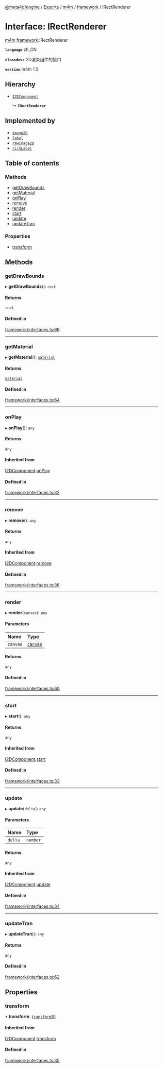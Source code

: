 [@meta4d/engine](../README.md) / [Exports](../modules.md) / [m4m](../modules/m4m.md) / [framework](../modules/m4m.framework.md) / IRectRenderer

# Interface: IRectRenderer

[m4m](../modules/m4m.md).[framework](../modules/m4m.framework.md).IRectRenderer

**`language`** zh_CN

**`classdesc`**
2D渲染组件的接口

**`version`** m4m 1.0

## Hierarchy

- [`I2DComponent`](m4m.framework.I2DComponent.md)

  ↳ **`IRectRenderer`**

## Implemented by

- [`image2D`](../classes/m4m.framework.image2D.md)
- [`label`](../classes/m4m.framework.label.md)
- [`rawImage2D`](../classes/m4m.framework.rawImage2D.md)
- [`richLabel`](../classes/m4m.framework.richLabel.md)

## Table of contents

### Methods

- [getDrawBounds](m4m.framework.IRectRenderer.md#getdrawbounds)
- [getMaterial](m4m.framework.IRectRenderer.md#getmaterial)
- [onPlay](m4m.framework.IRectRenderer.md#onplay)
- [remove](m4m.framework.IRectRenderer.md#remove)
- [render](m4m.framework.IRectRenderer.md#render)
- [start](m4m.framework.IRectRenderer.md#start)
- [update](m4m.framework.IRectRenderer.md#update)
- [updateTran](m4m.framework.IRectRenderer.md#updatetran)

### Properties

- [transform](m4m.framework.IRectRenderer.md#transform)

## Methods

### getDrawBounds

▸ **getDrawBounds**(): `rect`

#### Returns

`rect`

#### Defined in

[framework/interfaces.ts:66](https://github.com/meta4d-me/meta4d-engine/blob/cf6bfe6/src/framework/interfaces.ts#L66)

___

### getMaterial

▸ **getMaterial**(): [`material`](../classes/m4m.framework.material.md)

#### Returns

[`material`](../classes/m4m.framework.material.md)

#### Defined in

[framework/interfaces.ts:64](https://github.com/meta4d-me/meta4d-engine/blob/cf6bfe6/src/framework/interfaces.ts#L64)

___

### onPlay

▸ **onPlay**(): `any`

#### Returns

`any`

#### Inherited from

[I2DComponent](m4m.framework.I2DComponent.md).[onPlay](m4m.framework.I2DComponent.md#onplay)

#### Defined in

[framework/interfaces.ts:32](https://github.com/meta4d-me/meta4d-engine/blob/cf6bfe6/src/framework/interfaces.ts#L32)

___

### remove

▸ **remove**(): `any`

#### Returns

`any`

#### Inherited from

[I2DComponent](m4m.framework.I2DComponent.md).[remove](m4m.framework.I2DComponent.md#remove)

#### Defined in

[framework/interfaces.ts:36](https://github.com/meta4d-me/meta4d-engine/blob/cf6bfe6/src/framework/interfaces.ts#L36)

___

### render

▸ **render**(`canvas`): `any`

#### Parameters

| Name | Type |
| :------ | :------ |
| `canvas` | [`canvas`](../classes/m4m.framework.canvas.md) |

#### Returns

`any`

#### Defined in

[framework/interfaces.ts:60](https://github.com/meta4d-me/meta4d-engine/blob/cf6bfe6/src/framework/interfaces.ts#L60)

___

### start

▸ **start**(): `any`

#### Returns

`any`

#### Inherited from

[I2DComponent](m4m.framework.I2DComponent.md).[start](m4m.framework.I2DComponent.md#start)

#### Defined in

[framework/interfaces.ts:33](https://github.com/meta4d-me/meta4d-engine/blob/cf6bfe6/src/framework/interfaces.ts#L33)

___

### update

▸ **update**(`delta`): `any`

#### Parameters

| Name | Type |
| :------ | :------ |
| `delta` | `number` |

#### Returns

`any`

#### Inherited from

[I2DComponent](m4m.framework.I2DComponent.md).[update](m4m.framework.I2DComponent.md#update)

#### Defined in

[framework/interfaces.ts:34](https://github.com/meta4d-me/meta4d-engine/blob/cf6bfe6/src/framework/interfaces.ts#L34)

___

### updateTran

▸ **updateTran**(): `any`

#### Returns

`any`

#### Defined in

[framework/interfaces.ts:62](https://github.com/meta4d-me/meta4d-engine/blob/cf6bfe6/src/framework/interfaces.ts#L62)

## Properties

### transform

• **transform**: [`transform2D`](../classes/m4m.framework.transform2D.md)

#### Inherited from

[I2DComponent](m4m.framework.I2DComponent.md).[transform](m4m.framework.I2DComponent.md#transform)

#### Defined in

[framework/interfaces.ts:35](https://github.com/meta4d-me/meta4d-engine/blob/cf6bfe6/src/framework/interfaces.ts#L35)
